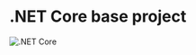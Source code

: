 # .NET Core base project

![.NET Core](https://github.com/NICORUIZ06/netcore-base/workflows/.NET%20Core/badge.svg)
